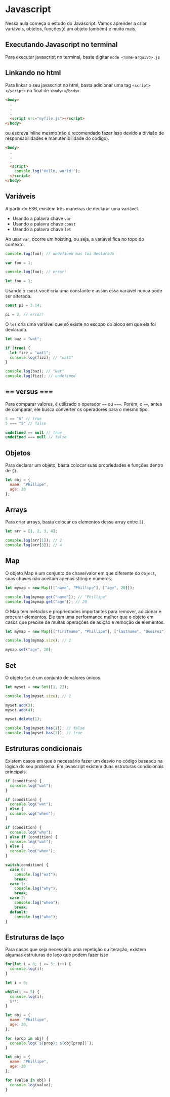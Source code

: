 # Javascript

Nessa aula começa o estudo do Javascript. Vamos aprender a criar variáveis, objetos, funções(é um objeto também) e muito mais.

## Executando Javascript no terminal

Para executar javascript no terminal, basta digitar `node <nome-arquivo>.js`

## Linkando no html

Para linkar o seu javascript no html, basta adicionar uma tag `<script></script>` no final de `<body></body>`.

```html
<body>
  .
  .
  .
  <script src="myfile.js"></script>
</body>
```

ou escreva inline mesmo(não é recomendado fazer isso devido a divisão de responsabilidades e manutenibilidade do código).

```html
<body>
  .
  .
  .
  <script>
    console.log("Hello, world!");
  </script>
</body>
```

## Variáveis

A partir do ES6, existem três maneiras de declarar uma variável.

- Usando a palavra chave `var`
- Usando a palavra chave `const`
- Usando a palavra chave `let`

Ao usar `var`, ocorre um hoisting, ou seja, a variável fica no topo do contexto.

```javascript
console.log(foo); // undefined mas foi declarada

var foo = 1;

```

```javascript
console.log(foo); // error!

let foo = 1;
```

Usando o `const` você cria uma constante e assim essa variável nunca pode ser alterada.

```javascript
const pi = 3.14;

pi = 3; // error!
```

O `let` cria uma variável que só existe no escopo do bloco em que ela foi declarada.

```javascript
let baz = "wat";

if (true) {
  let fizz = "wat1";
  console.log(fizz); // "wat1"
}

console.log(baz); // "wat"
console.log(fizz); // undefined
```

## == versus ===

Para comparar valores, é utilizado o operador `==` ou `===`. Porém, o `==`, antes de comparar, ele busca converter os operadores para o mesmo tipo.

```javascript
5 == "5" // true
5 === "5" // false

undefined == null // true
undefined === null // false
```

## Objetos

Para declarar um objeto, basta colocar suas propriedades e funções dentro de `{}`.

```javascript
let obj = {
  name: "Phillipe",
  age: 20
};
```

## Arrays

Para criar arrays, basta colocar os elementos dessa array entre `[]`.

```javascript
let arr = [1, 2, 3, 4];

console.log(arr[1]); // 2
console.log(arr[3]); // 4
```

## Map

O objeto Map é um conjunto de chave/valor em que diferente do `Object`, suas chaves não aceitam apenas string e números.

```javascript
let mymap = new Map([["name", "Phillipe"], ["age", 20]]);

console.log(mymap.get("name")); // "Phillipe"
console.log(mymap.get("age")); // 20
```

O Map tem métodos e propriedades importantes para remover, adicionar e procurar elementos. Ele tem uma performance melhor que o objeto em casos que precise de muitas operações de adição e remoção de elementos.

```javascript
let mymap = new Map([["firstname", "Phillipe"], ["lastname", "Queiroz"]]);

console.log(mymap.size); // 2

mymap.set("age", 20);
```

## Set

O objeto `Set` é um conjunto de valores únicos.

```javascript
let myset = new Set([1, 2]);

console.log(myset.size); // 2

myset.add(3);
myset.add(4);

myset.delete(1);

console.log(myset.has(1)); // false
console.log(myset.has(2)); // true
```

## Estruturas condicionais

Existem casos em que é necessário fazer um desvio no código baseado na lógica do seu problema. Em javascript existem duas estruturas condicionais principais.

```javascript
if (condition) {
  console.log("wat");
}

if (condition) {
  console.log("wat");
} else {
  console.log("when");
}

if (condition) {
  console.log("why");
} else if (condition) {
  console.log("wat");
} else {
  console.log("when");
}
```

```javascript
switch(condition) {
  case 0:
    console.log("wat");
    break;
  case 1:
    console.log("why");
    break;
  case 2:
    console.log("when");
    break;
  default:
    console.log("who");
}
```

## Estruturas de laço

Para casos que seja necessário uma repetição ou iteração, existem algumas estruturas de laço que podem fazer isso.

```javascript
for(let i = 0; i <= 5; i++) {
  console.log(i);
}
```

```javascript
let i = 0;

while(i <= 5) {
  console.log(i);
  i++;
}
```

```javascript
let obj = {
  name: "Phillipe",
  age: 20,
};

for (prop in obj) {
  console.log(`${prop}: ${obj[prop]}`);
}
```

```javascript
let obj = {
  name: "Phillipe",
  age: 20
};

for (value in obj) {
  console.log(value);
}
```